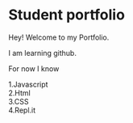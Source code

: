 # Student portfolio

Hey! Welcome to my Portfolio.

I am learning github.

For now I know

1.Javascript  
2.Html   
3.CSS    
4.Repl.it
